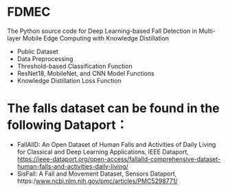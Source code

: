 # FDMEC
The Python source code for Deep Learning-based Fall Detection in Multi-layer Mobile Edge Computing with Knowledge Distillation
  * Public Dataset
  * Data Preprocessing
  * Threshold-based Classification Function
  * ResNet18, MobileNet, and CNN Model Functions
  * Knowledge Distillation Loss Function

# The falls dataset can be found in the following Dataport：
 * FallAllD: An Open Dataset of Human Falls and Activities of Daily Living for Classical and Deep Learning Applications, IEEE Dataport, https://ieee-dataport.org/open-access/fallalld-comprehensive-dataset-human-falls-and-activities-daily-living/
 * SisFall: A Fall and Movement Dataset, Sensors Dataport, https:/www.ncbi.nlm.nih.gov/pmc/articles/PMC5298771/
